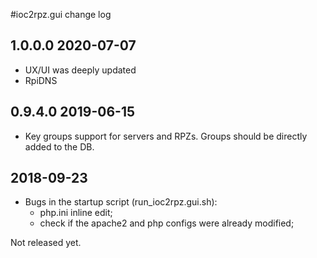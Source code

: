 #ioc2rpz.gui change log

## 1.0.0.0 2020-07-07
- UX/UI was deeply updated
- RpiDNS

## 0.9.4.0 2019-06-15
- Key groups support for servers and RPZs. Groups should be directly added to the DB. 

## 2018-09-23
- Bugs in the startup script (run_ioc2rpz.gui.sh):
	- php.ini inline edit;
	- check if the apache2 and php configs were already modified;

Not released yet.